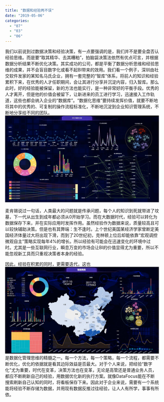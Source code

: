 ```yaml
---
title: "数据和经验两不误"
date: "2019-05-06"
categories: 
  - "07"
  - "03"
  - "06"
---
```


我们以前说到过数据决策和经验决策，有一点要强调的是，我们并不是要全盘否认经验思维。而是要“取其精华、去其糟粕”，拍脑袋决策法依然有优点可言，并根据数据分析结果不断优化决策。其实成功的公司，都是平衡了数据分析思维和经验思维的成果，并不会盲目数字化或看不起BI带来的效用。我们看一个例子，深圳由社交软件发家的某知名马氏企业，拥有一套完整的“智库”体系，将前人的知识和经验累积下来，在优秀的人才任职期间，会让其进行分享并沉淀内容，归入智库。那么此时，好的经验能被保留，新的方法也能实行，是一种非常好的平衡手段。优秀的人才离开，但是他的价值会被留下，让新进来的员工进行学习，迅速接入工作轨道，这些也都会纳入企业的“数据库”。“数据化思维”要持续发挥价值，就要不断地将其中的优秀的、可复制的操作流程标准化，不断地沉淀到企业知识管理系统，不断地分享给不同的团队。![](images/624AB114-9058-4198-9AC9-1FF519255161-1-1024x575.jpg)

麦肯锡说过一句话，人类最大的问题就是传承问题，每个人的知识到死就带进了坟墓，下一代从出生到成年都必须从0开始学习。而在大数据时代，经验可以转化为数据保存下来，并在实际应用时发挥作用。虽然经验作为数据来说，质量较高且可以较快辅助决策。但是也有其弊端：生不逢时。上个世纪美国某经济学家曾断定美国经济体量过大将出现下滑，而到了20世纪初，克林顿上位后却能依靠“宏观调控微观自主”策略实现每年4%的增长。所以经验有可能会在迅速变化的环境中过时。尤其是一些互联网行业，瞬息万变的市场会让BI的价值显得尤为重要，所以不能忽视新工具而只重视决策者本身的经验。

因此，经验在积累的同时，更需要迭代，这也![](images/5C484927-DC8D-47ce-86B8-B46A96C63732-1024x575.jpg)是数据化管理思维的精髓之一。每一个方法，每一个策略，每一个流程，都需要不断优化，优化的依据就是看其边际效益是否最大。对于个人来说，把经验“数字化”尤为重要，时代在变革，决策方法也在变革，无论是高管还是普通业务人员，都应不断刷新自己的经验，用数据优化新的执行方案。就像DataFocus能在不断搜索刷新自己认知的同时，将看板保存下来。因此对于企业来说，需要有一个系统能将经验不断存储为数据，并用现有数据反推过往经验，让人人有所学，事事有所依。
